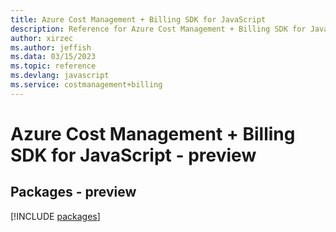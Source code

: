 ```yaml
---
title: Azure Cost Management + Billing SDK for JavaScript
description: Reference for Azure Cost Management + Billing SDK for JavaScript
author: xirzec
ms.author: jeffish
ms.data: 03/15/2023
ms.topic: reference
ms.devlang: javascript
ms.service: costmanagement+billing
---
```

# Azure Cost Management + Billing SDK for JavaScript - preview
## Packages - preview
[!INCLUDE [packages](cost-management-+-billing-index.md)]
